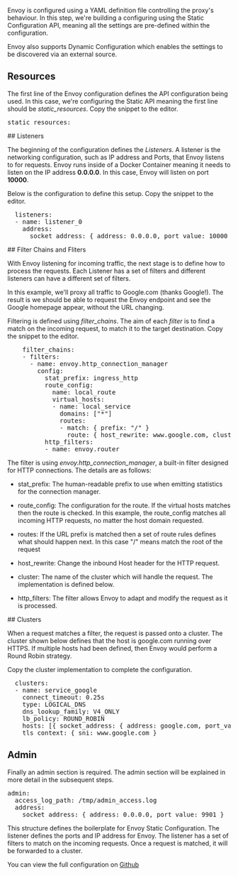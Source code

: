 Envoy is configured using a YAML definition file controlling the proxy's behaviour. In this step, we're building a configuring using the Static Configuration API, meaning all the settings are pre-defined within the configuration. 

Envoy also supports Dynamic Configuration which enables the settings to be discovered via an external source. 

## Resources

The first line of the Envoy configuration defines the API configuration being used. In this case, we're configuring the Static API meaning the first line should be *static_resources*. Copy the snippet to the editor.

<pre class="file"  data-filename="envoy.yaml" data-target="replace">static_resources:</pre>

## Listeners

The beginning of the configuration defines the *Listeners*. A listener is the networking configuration, such as IP address and Ports, that Envoy listens to for requests. Envoy runs inside of a Docker Container meaning it needs to listen on the IP address **0.0.0.0**. In this case, Envoy will listen on port **10000**. 

Below is the configuration to define this setup. Copy the snippet to the editor.

<pre class="file"  data-filename="envoy.yaml" data-target="append">  listeners:
  - name: listener_0
    address:
      socket_address: { address: 0.0.0.0, port_value: 10000 }
</pre>

## Filter Chains and Fliters

With Envoy listening for incoming traffic, the next stage is to define how to process the requests. Each Listener has a set of filters and different listeners can have a different set of filters. 

In this example, we'll proxy all traffic to Google.com (thanks Google!). The result is we should be able to request the Envoy endpoint and see the Google homepage appear, without the URL changing.

Filtering is defined using *filter_chains*. The aim of each *filter* is to find a match on the incoming request, to match it to the target destination. Copy the snippet to the editor.

<pre class="file"  data-filename="envoy.yaml" data-target="append">    filter_chains:
    - filters:
      - name: envoy.http_connection_manager
        config:
          stat_prefix: ingress_http
          route_config:
            name: local_route
            virtual_hosts:
            - name: local_service
              domains: ["*"]
              routes:
              - match: { prefix: "/" }
                route: { host_rewrite: www.google.com, cluster: service_google }
          http_filters:
          - name: envoy.router
</pre>

The filter is using *envoy.http_connection_manager*, a built-in filter designed for HTTP connections. The details are as follows:
* stat_prefix: The human-readable prefix to use when emitting statistics for the connection manager. 

* route_config: The configuration for the route. If the virtual hosts matches then the route is checked. In this example, the route_config matches all incoming HTTP requests, no matter the host domain requested. 

* routes: If the URL prefix is matched then a set of route rules defines what should happen next. In this case "/" means match the root of the request

* host_rewrite: Change the inbound Host header for the HTTP request.

* cluster: The name of the cluster which will handle the request. The implementation is defined below.

* http_filters: The filter allows Envoy to adapt and modify the request as it is processed. 

## Clusters

When a request matches a filter, the request is passed onto a cluster. The cluster shown below defines that the host is google.com running over HTTPS. If multiple hosts had been defined, then Envoy would perform a Round Robin strategy. 

Copy the cluster implementation to complete the configuration.

<pre class="file"  data-filename="envoy.yaml" data-target="append">  clusters:
  - name: service_google
    connect_timeout: 0.25s
    type: LOGICAL_DNS
    dns_lookup_family: V4_ONLY
    lb_policy: ROUND_ROBIN
    hosts: [{ socket_address: { address: google.com, port_value: 443 }}]
    tls_context: { sni: www.google.com }
</pre>

## Admin

Finally an admin section is required. The admin section will be explained in more detail in the subsequent steps. 

<pre class="file"  data-filename="envoy.yaml" data-target="append">admin:
  access_log_path: /tmp/admin_access.log
  address:
    socket_address: { address: 0.0.0.0, port_value: 9901 }
</pre>

This structure defines the boilerplate for Envoy Static Configuration. The listener defines the ports and IP address for Envoy. The listener has a set of filters to match on the incoming requests. Once a request is matched, it will be forwarded to a cluster.

You can view the full configuration on [Github](https://github.com/envoyproxy/envoy/blob/6a578630a8f6189f86bc1e6b4b4d7ebffabadadd/configs/google_com_proxy.v2.yaml)

